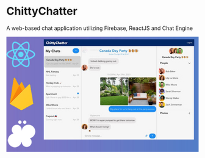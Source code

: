 # ChittyChatter
A web-based chat application utilizing Firebase, ReactJS and Chat Engine

![ChittyChatter](/public/chittychatter.jpg)
